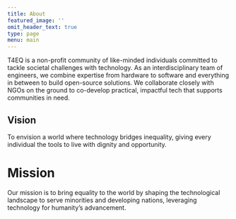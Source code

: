 ```yaml
---
title: About
featured_image: ''
omit_header_text: true
type: page
menu: main
---
```


T4EQ is a non-profit community of like-minded individuals committed to tackle societal challenges with technology. As an interdisciplinary team of engineers, we combine expertise from hardware to software and everything in between to build open-source solutions. We collaborate closely with NGOs on the ground to co-develop practical, impactful tech that supports communities in need.

## Vision

To envision a world where technology bridges inequality, giving every individual the tools to live with dignity and opportunity.

# Mission

Our mission is to bring equality to the world by shaping the technological landscape to serve minorities and developing nations, leveraging technology for humanity’s advancement.

